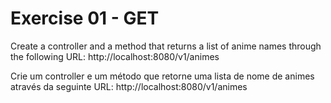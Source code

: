 # Exercise 01 - GET

Create a controller and a method that returns a list of anime names
through the following URL: http://localhost:8080/v1/animes

Crie um controller e um método que retorne uma lista de nome de animes
através da seguinte URL: http://localhost:8080/v1/animes 